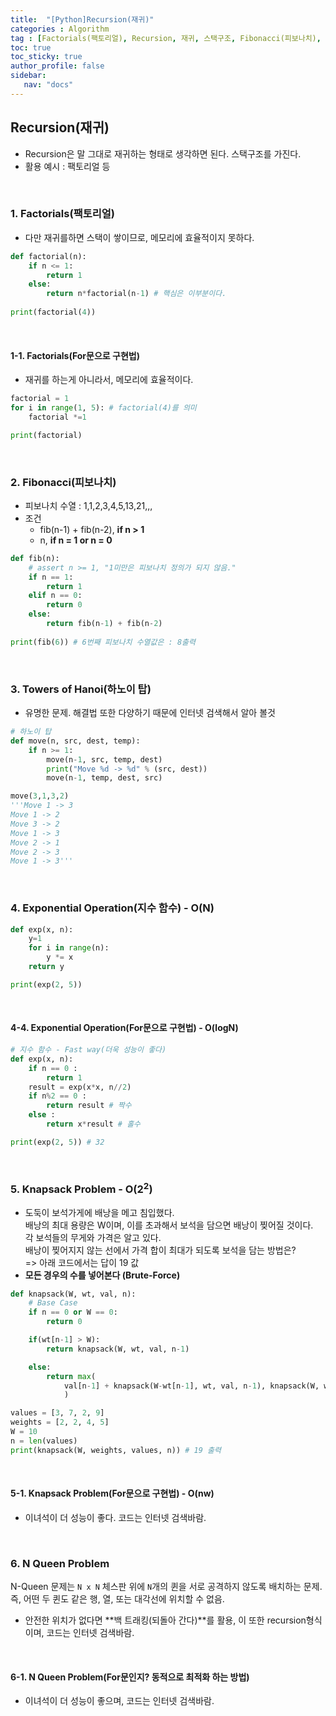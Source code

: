 ```yaml
---
title:  "[Python]Recursion(재귀)"
categories : Algorithm
tag : [Factorials(팩토리얼), Recursion, 재귀, 스택구조, Fibonacci(피보나치), Towers of Hanoi(하노이 탑), Exponential Operation(지수 함수), Knapsack Problem, N Queen Problem]
toc: true
toc_sticky: true
author_profile: false
sidebar:
   nav: "docs"
---
```




## Recursion(재귀)

* Recursion은 말 그대로 재귀하는 형태로 생각하면 된다. 스택구조를 가진다.
* 활용 예시 : 팩토리얼 등

<br>

### 1. Factorials(팩토리얼)

* 다만 재귀를하면 스택이 쌓이므로, 메모리에 효율적이지 못하다.

```python
def factorial(n):
    if n <= 1:
        return 1
    else:
        return n*factorial(n-1) # 핵심은 이부분이다.
    
print(factorial(4))
```

<br>

#### 1-1. Factorials(For문으로 구현법)

* 재귀를 하는게 아니라서, 메모리에 효율적이다.

```python
factorial = 1
for i in range(1, 5): # factorial(4)를 의미
    factorial *=1

print(factorial)
```

<br>

### 2. Fibonacci(피보나치)

* 피보나치 수열 : 1,1,2,3,4,5,13,21,,,
* 조건
  * fib(n-1) + fib(n-2), **if n > 1**
  * n, **if n = 1 or n = 0**

```python
def fib(n):
    # assert n >= 1, "1미만은 피보나치 정의가 되지 않음."
    if n == 1:
        return 1
    elif n == 0:
        return 0
    else:
        return fib(n-1) + fib(n-2)
    
print(fib(6)) # 6번째 피보나치 수열값은 : 8출력
```

<br>

### 3. Towers of Hanoi(하노이 탑)

* 유명한 문제. 해결법 또한 다양하기 때문에 인터넷 검색해서 알아 볼것

```python
# 하노이 탑
def move(n, src, dest, temp):
    if n >= 1:
        move(n-1, src, temp, dest)
        print("Move %d -> %d" % (src, dest))
        move(n-1, temp, dest, src)

move(3,1,3,2)
'''Move 1 -> 3
Move 1 -> 2
Move 3 -> 2
Move 1 -> 3
Move 2 -> 1
Move 2 -> 3
Move 1 -> 3'''
```

<br>

### 4. Exponential Operation(지수 함수) - O(N)

```python
def exp(x, n):
    y=1
    for i in range(n):
        y *= x
    return y

print(exp(2, 5))
```

<br>

#### 4-4. Exponential Operation(For문으로 구현법) - O(logN)

```python
# 지수 함수 - Fast way(더욱 성능이 좋다)
def exp(x, n):
    if n == 0 :
        return 1
    result = exp(x*x, n//2)
    if n%2 == 0 :
        return result # 짝수
    else :
        return x*result # 홀수

print(exp(2, 5)) # 32
```

<br>

### 5. Knapsack Problem - O(2<sup>2</sup>)

* 도둑이 보석가게에 배낭을 메고 침입했다.  
  배낭의 최대 용량은 W이며, 이를 초과해서 보석을 담으면 배낭이 찢어질 것이다.  
  각 보석들의 무게와 가격은 알고 있다.  
  배낭이 찢어지지 않는 선에서 가격 합이 최대가 되도록 보석을 담는 방법은?  
  => 아래 코드에서는 답이 19 값
* **모든 경우의 수를 넣어본다 (Brute-Force)**

```python
def knapsack(W, wt, val, n):
    # Base Case
    if n == 0 or W == 0:
        return 0

    if(wt[n-1] > W):
        return knapsack(W, wt, val, n-1)

    else:
        return max(
            val[n-1] + knapsack(W-wt[n-1], wt, val, n-1), knapsack(W, wt, val, n-1)
            )

values = [3, 7, 2, 9]
weights = [2, 2, 4, 5]
W = 10
n = len(values)
print(knapsack(W, weights, values, n)) # 19 출력
```

<br>

#### 5-1. Knapsack Problem(For문으로 구현법) - O(nw)

* 이녀석이 더 성능이 좋다. 코드는 인터넷 검색바람.

<br>

### 6. N Queen Problem

N-Queen 문제는 `N x N` 체스판 위에 `N`개의 퀸을 서로 공격하지 않도록 배치하는 문제. 즉, 어떤 두 퀸도 같은 행, 열, 또는 대각선에 위치할 수 없음.

* 안전한 위치가 없다면 **백 트래킹(되돌아 간다)**를 활용, 이 또한 recursion형식이며, 코드는 인터넷 검색바람.

<br>

#### 6-1. N Queen Problem(For문인지? 동적으로 최적화 하는 방법)

* 이녀석이 더 성능이 좋으며, 코드는 인터넷 검색바람.



